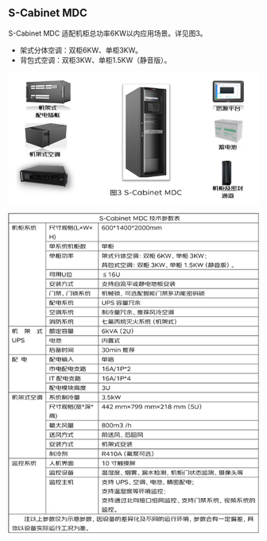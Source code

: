 ## **S-Cabinet MDC**
S-Cabinet MDC 适配机柜总功率6KW以内应用场景。详见图3。
 - 架式分体空调：双柜6KW、单柜3KW。
 - 背包式空调：双柜3KW、单柜1.5KW（静音版）。


![S-Cabinet-MDC.jpg](../../../../image/Modular-Data-Center-MDC/S-Cabinet-MDC.jpg)

![S-Cabinet-MDC-table.png](../../../../image/Modular-Data-Center-MDC/S-Cabinet-MDC-table.png)

